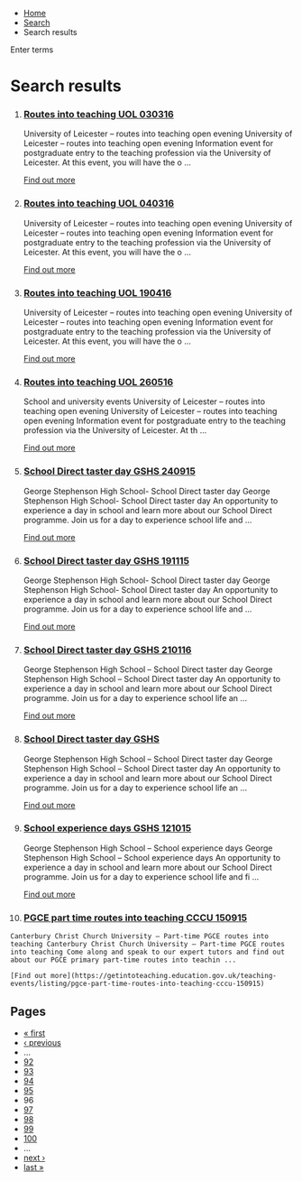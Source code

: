 *   [Home](/)
*   [Search](/search)
*   Search results

Enter terms 

Search results
==============

1.  ### [Routes into teaching UOL 030316](https://getintoteaching.education.gov.uk/teaching-events/listing/routes-into-teaching-uol-030316)
    
    University of Leicester – routes into teaching open evening University of Leicester – routes into teaching open evening Information event for postgraduate entry to the teaching profession via the University of Leicester. At this event, you will have the o ...
    
    [Find out more](https://getintoteaching.education.gov.uk/teaching-events/listing/routes-into-teaching-uol-030316)
    
2.  ### [Routes into teaching UOL 040316](https://getintoteaching.education.gov.uk/teaching-events/listing/routes-into-teaching-uol-040316)
    
    University of Leicester – routes into teaching open evening University of Leicester – routes into teaching open evening Information event for postgraduate entry to the teaching profession via the University of Leicester. At this event, you will have the o ...
    
    [Find out more](https://getintoteaching.education.gov.uk/teaching-events/listing/routes-into-teaching-uol-040316)
    
3.  ### [Routes into teaching UOL 190416](https://getintoteaching.education.gov.uk/teaching-events/listing/routes-into-teaching-uol-190416)
    
    University of Leicester – routes into teaching open evening University of Leicester – routes into teaching open evening Information event for postgraduate entry to the teaching profession via the University of Leicester. At this event, you will have the o ...
    
    [Find out more](https://getintoteaching.education.gov.uk/teaching-events/listing/routes-into-teaching-uol-190416)
    
4.  ### [Routes into teaching UOL 260516](https://getintoteaching.education.gov.uk/teaching-events/training-provider-events/routes-into-teaching-uol-260516)
    
    School and university events University of Leicester – routes into teaching open evening University of Leicester – routes into teaching open evening Information event for postgraduate entry to the teaching profession via the University of Leicester. At th ...
    
    [Find out more](https://getintoteaching.education.gov.uk/teaching-events/training-provider-events/routes-into-teaching-uol-260516)
    
5.  ### [School Direct taster day GSHS 240915](https://getintoteaching.education.gov.uk/teaching-events/listing/school-direct-taster-day-gshs-240915)
    
    George Stephenson High School- School Direct taster day George Stephenson High School- School Direct taster day An opportunity to experience a day in school and learn more about our School Direct programme. Join us for a day to experience school life and ...
    
    [Find out more](https://getintoteaching.education.gov.uk/teaching-events/listing/school-direct-taster-day-gshs-240915)
    
6.  ### [School Direct taster day GSHS 191115](https://getintoteaching.education.gov.uk/teaching-events/listing/school-direct-taster-day-gshs-191115)
    
    George Stephenson High School- School Direct taster day George Stephenson High School- School Direct taster day An opportunity to experience a day in school and learn more about our School Direct programme. Join us for a day to experience school life and ...
    
    [Find out more](https://getintoteaching.education.gov.uk/teaching-events/listing/school-direct-taster-day-gshs-191115)
    
7.  ### [School Direct taster day GSHS 210116](https://getintoteaching.education.gov.uk/teaching-events/listing/school-direct-taster-day-gshs-210116)
    
    George Stephenson High School – School Direct taster day George Stephenson High School – School Direct taster day An opportunity to experience a day in school and learn more about our School Direct programme. Join us for a day to experience school life an ...
    
    [Find out more](https://getintoteaching.education.gov.uk/teaching-events/listing/school-direct-taster-day-gshs-210116)
    
8.  ### [School Direct taster day GSHS](https://getintoteaching.education.gov.uk/teaching-events/listing/school-direct-taster-day-gshs)
    
    George Stephenson High School – School Direct taster day George Stephenson High School – School Direct taster day An opportunity to experience a day in school and learn more about our School Direct programme. Join us for a day to experience school life an ...
    
    [Find out more](https://getintoteaching.education.gov.uk/teaching-events/listing/school-direct-taster-day-gshs)
    
9.  ### [School experience days GSHS 121015](https://getintoteaching.education.gov.uk/teaching-events/listing/school-experience-days-gshs-121015)
    
    George Stephenson High School – School experience days George Stephenson High School – School experience days An opportunity to experience a day in school and learn more about our School Direct programme. Join us for a day to experience school life and fi ...
    
    [Find out more](https://getintoteaching.education.gov.uk/teaching-events/listing/school-experience-days-gshs-121015)
    
10.  ### [PGCE part time routes into teaching CCCU 150915](https://getintoteaching.education.gov.uk/teaching-events/listing/pgce-part-time-routes-into-teaching-cccu-150915)
    
    Canterbury Christ Church University – Part-time PGCE routes into teaching Canterbury Christ Church University – Part-time PGCE routes into teaching Come along and speak to our expert tutors and find out about our PGCE primary part-time routes into teachin ...
    
    [Find out more](https://getintoteaching.education.gov.uk/teaching-events/listing/pgce-part-time-routes-into-teaching-cccu-150915)
    

Pages
-----

*   [« first](/search/site "Go to first page")
*   [‹ previous](/search/site?page=94 "Go to previous page")
*   …
*   [92](/search/site?page=91 "Go to page 92")
*   [93](/search/site?page=92 "Go to page 93")
*   [94](/search/site?page=93 "Go to page 94")
*   [95](/search/site?page=94 "Go to page 95")
*   96
*   [97](/search/site?page=96 "Go to page 97")
*   [98](/search/site?page=97 "Go to page 98")
*   [99](/search/site?page=98 "Go to page 99")
*   [100](/search/site?page=99 "Go to page 100")
*   …
*   [next ›](/search/site?page=96 "Go to next page")
*   [last »](/search/site?page=1032 "Go to last page")